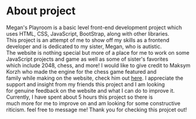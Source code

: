# About project
Megan's Playroom is a basic level front-end development project which uses HTML, CSS, JavaScript, BootStrap, along with other libraries.<br>
This project is an attempt of me to show off my skills as a frontend developer and is dedicated to my sister, Megan, who is autistic.<br>
The website is nothing special but more of a place for me to work on some JavaScript projects and game as well as some of sister's favorites<br>
which include 2048, chess, and more! I would like to give credit to Maksym Korzh who made the engine for the chess game featured and <br>
family while making on the website, check him out <a href="https://github.com/maksimKorzh">here</a>. I appreciate the support and insight from my friends this project and I am looking<br>
 for genuine feedback on the website and what I can do to improve it. Currently, I have spent about 5 hours this project so there is <br>
much more for me to improve on and am looking for some constructive riticism. feel free to message me! Thank you for checking this projcet out! 
